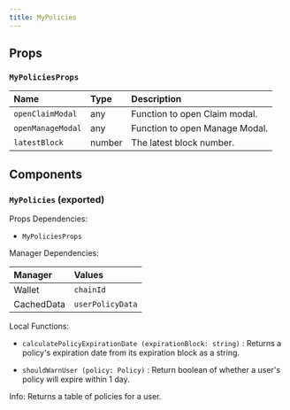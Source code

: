 ```yaml
---
title: MyPolicies
---
```


## Props

### `MyPoliciesProps`

| Name | Type | Description                                                          |
| :--- | :--- | :------------------------------------------------------------------- |
| `openClaimModal` | any | Function to open Claim modal.
| `openManageModal` | any | Function to open Manage Modal.
| `latestBlock` | number | The latest block number.

## Components

### `MyPolicies` (exported)

Props Dependencies:

- `MyPoliciesProps`

Manager Dependencies:

| Manager | Values                                                          |
| :--- | :------------------------------------------------------------------- |
| Wallet | `chainId`
| CachedData | `userPolicyData`

Local Functions:
- `calculatePolicyExpirationDate (expirationBlock: string)` : Returns a policy's expiration date from its expiration block as a string.

- `shouldWarnUser (policy: Policy)` : Return boolean of whether a user's policy will expire within 1 day.

Info: Returns a table of policies for a user.